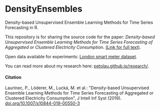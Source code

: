 # DensityEnsembles

Density-based Unsupervised Ensemble Learning Methods for Time Series Forecasting in R.

This repository is for sharing the source code for the paper: *Density-based Unsupervised Ensemble Learning Methods for Time Series Forecasting of Aggregated or Clustered Electricity Consumption*. [(Link for full text)](https://link.springer.com/epdf/10.1007/s10844-019-00550-3?author_access_token=xR1nv8OgYHprXJJlbnMWvPe4RwlQNchNByi7wbcMAY406rIYbQtJiFSNfexHaqgIlMM7InF7STcRYq3XT3HefYkVvTHv0M9D8olGhngtGC39h27jnJWJP2las_t4TdJ81or8NbcvR54-bBk9aNj9eQ%3D%3D).

Open data available for experiments: [London smart meter dataset](https://www.openml.org/d/41060).

You can read more about my research here: [petolau.github.io/research/](https://petolau.github.io/research/).

#### Citation

Laurinec, P., Lóderer, M., Lucká, M. et al.: "Density-based Unsupervised Ensemble Learning Methods for Time Series Forecasting of Aggregated or Clustered Electricity Consumption", J Intell Inf Syst (2019). [doi.org/10.1007/s10844-019-00550-3](https://doi.org/10.1007/s10844-019-00550-3)
